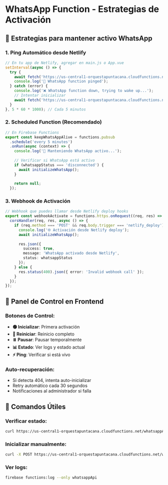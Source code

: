 # WhatsApp Function - Estrategias de Activación

## 🚀 Estrategias para mantener activo WhatsApp

### 1. **Ping Automático desde Netlify**
```javascript
// En tu app de Netlify, agregar en main.js o App.vue
setInterval(async () => {
  try {
    await fetch('https://us-central1-orquestapuntacana.cloudfunctions.net/whatsappApi/status');
    console.log('📱 WhatsApp function pinged');
  } catch (error) {
    console.log('❌ WhatsApp function down, trying to wake up...');
    // Intentar inicializar
    await fetch('https://us-central1-orquestapuntacana.cloudfunctions.net/whatsappApi/init');
  }
}, 5 * 60 * 1000); // Cada 5 minutos
```

### 2. **Scheduled Function (Recomendado)**
```typescript
// En Firebase Functions
export const keepWhatsAppAlive = functions.pubsub
  .schedule('every 5 minutes')
  .onRun(async (context) => {
    console.log('🔄 Manteniendo WhatsApp activo...');
    
    // Verificar si WhatsApp está activo
    if (whatsappStatus === 'disconnected') {
      await initializeWhatsApp();
    }
    
    return null;
  });
```

### 3. **Webhook de Activación**
```typescript
// Webhook que puedes llamar desde Netlify deploy hooks
export const webhookActivate = functions.https.onRequest((req, res) => {
  corsHandler(req, res, async () => {
    if (req.method === 'POST' && req.body.trigger === 'netlify_deploy') {
      console.log('🌐 Activación desde Netlify deploy');
      await initializeWhatsApp();
      
      res.json({
        success: true,
        message: 'WhatsApp activado desde Netlify',
        status: whatsappStatus
      });
    } else {
      res.status(400).json({ error: 'Invalid webhook call' });
    }
  });
});
```

## 📱 Panel de Control en Frontend

### Botones de Control:
- **🟢 Inicializar**: Primera activación
- **🔄 Reiniciar**: Reinicio completo  
- **⏸️ Pausar**: Pausar temporalmente
- **📊 Estado**: Ver logs y estado actual
- **⚡ Ping**: Verificar si está vivo

### Auto-recuperación:
- Si detecta 404, intenta auto-inicializar
- Retry automático cada 30 segundos
- Notificaciones al administrador si falla

## 🔧 Comandos Útiles

### Verificar estado:
```bash
curl https://us-central1-orquestapuntacana.cloudfunctions.net/whatsappApi/status
```

### Inicializar manualmente:
```bash
curl -X POST https://us-central1-orquestapuntacana.cloudfunctions.net/whatsappApi/init
```

### Ver logs:
```bash
firebase functions:log --only whatsappApi
```
